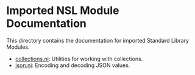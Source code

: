 # Imported NSL Module Documentation

This directory contains the documentation for imported Standard Library Modules.

- [collections.ni](collections.ni.md): Utilities for working with collections.
- [json.ni](json.ni.md): Encoding and decoding JSON values.
